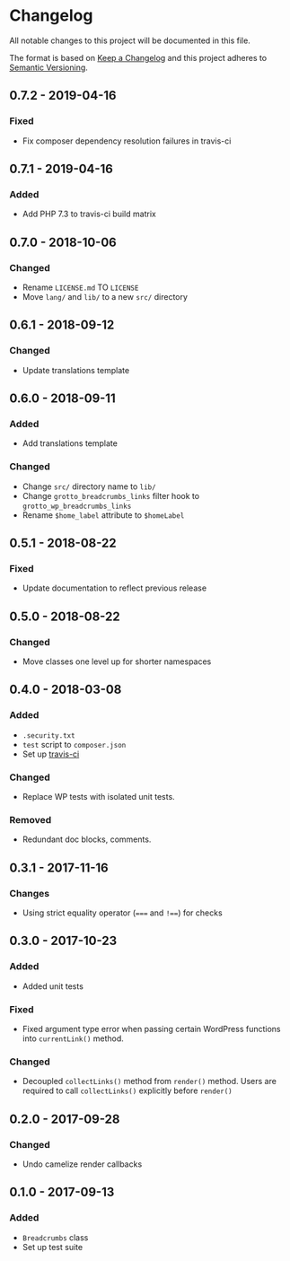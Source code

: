 # Changelog

All notable changes to this project will be documented in this file.

The format is based on [Keep a Changelog](http://keepachangelog.com/en/1.0.0/)
and this project adheres to [Semantic Versioning](http://semver.org/spec/v2.0.0.html).

## 0.7.2 - 2019-04-16

### Fixed
- Fix composer dependency resolution failures in travis-ci

## 0.7.1 - 2019-04-16

### Added
- Add PHP 7.3 to travis-ci build matrix

## 0.7.0 - 2018-10-06

### Changed
- Rename `LICENSE.md` TO `LICENSE`
- Move `lang/` and `lib/` to a new `src/` directory

## 0.6.1 - 2018-09-12

### Changed
- Update translations template

## 0.6.0 - 2018-09-11

### Added
- Add translations template

### Changed
- Change `src/` directory name to `lib/`
- Change `grotto_breadcrumbs_links` filter hook to `grotto_wp_breadcrumbs_links`
- Rename `$home_label` attribute to `$homeLabel`

## 0.5.1 - 2018-08-22

### Fixed
- Update documentation to reflect previous release

## 0.5.0 - 2018-08-22

### Changed
- Move classes one level up for shorter namespaces

## 0.4.0 - 2018-03-08

### Added
- `.security.txt`
- `test` script to `composer.json`
- Set up [travis-ci](https://travis-ci.org/GrottoPress/wordpress-breadcrumbs)

### Changed
- Replace WP tests with isolated unit tests.

### Removed
- Redundant doc blocks, comments.

## 0.3.1 - 2017-11-16

### Changes
- Using strict equality operator (`===` and `!==`) for checks

## 0.3.0 - 2017-10-23

### Added
- Added unit tests

### Fixed
- Fixed argument type error when passing certain WordPress functions into `currentLink()` method.

### Changed
- Decoupled `collectLinks()` method from `render()` method. Users are required to call `collectLinks()` explicitly before `render()`

## 0.2.0 - 2017-09-28

### Changed
- Undo camelize render callbacks

## 0.1.0 - 2017-09-13

### Added
- `Breadcrumbs` class
- Set up test suite
